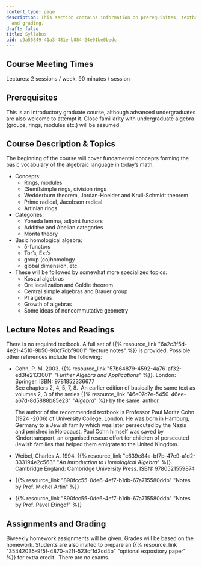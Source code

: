 ```yaml
---
content_type: page
description: This section contains information on prerequisites, textbooks, assignments,
  and grading.
draft: false
title: Syllabus
uid: c9a55849-41a3-481e-b884-24e01be0bedc
---
```

## Course Meeting Times

Lectures: 2 sessions / week, 90 minutes / session

## Prerequisites

This is an introductory graduate course, although advanced undergraduates are also welcome to attempt it. Close familiarity with undergraduate algebra (groups, rings, modules etc.) will be assumed. 

## Course Description & Topics

The beginning of the course will cover fundamental concepts forming the basic vocabulary of the algebraic language in today’s math. 

- Concepts:
    - Rings, modules
    - (Semi)simple rings, division rings
    - Wedderburn theorem, Jordan-Hoelder and Krull-Schmidt theorem
    - Prime radical, Jacobson radical
    - Artinian rings
- Categories:
    - Yoneda lemma, adjoint functors
    - Additive and Abelian categories
    - Morita theory
- Basic homological algebra: 
    - δ-functors
    - Tor’s, Ext’s
    - group (co)homology
    - global dimension, etc.
- These will be followed by somewhat more specialized topics:
    - Koszul algebras
    - Ore localization and Goldie theorem
    - Central simple algebras and Brauer group
    - PI algebras
    - Growth of algebras
    - Some ideas of noncommutative geometry

## Lecture Notes and Readings

There is no required textbook. A full set of {{% resource_link "6a2c3f5d-4e21-4510-9b50-90cf7dbf9001" "lecture notes" %}} is provided. Possible other references include the following:

- Cohn, P. M. 2003. {{% resource_link "57b64879-4592-4a76-af32-ed3fe2133001" "*Further Algebra and Applications*" %}}. London: Springer. ISBN: 9781852336677                
    See chapters 2, 4, 5, 7, 8.  An earlier edition of basically the same text as volumes 2, 3 of the series {{% resource_link "46e07c7e-5450-46ee-a67d-8d5888b85e23" "*Algebra*" %}} by the same  author.  
      
    The author of the recommended textbook is Professor Paul Moritz Cohn (1924 -2006) of University College, London. He was born in Hamburg, Germany to a Jewish family which was later persecuted by the Nazis and perished in Holocaust. Paul Cohn himself was saved by Kindertransport, an organised rescue effort for children of persecuted Jewish families that helped them emigrate to the United Kingdom.
- Weibel, Charles A. 1994. {{% resource_link "c639e84a-bf7b-47e9-a1d2-333194e2c563" "*An Introduction to Homological Algebra*" %}}. Cambridge England: Cambridge University Press. ISBN: 9780521559874
- {{% resource_link "890fcc55-0de6-4ef7-b1db-67a715580ddb" "Notes by Prof. Michel Artin" %}} 
- {{% resource_link "890fcc55-0de6-4ef7-b1db-67a715580ddb" "Notes by Prof. Pavel Etingof" %}} 

## Assignments and Grading

Biweekly homework assignments will be given. Grades will be based on the homework. Students are also invited to prepare an {{% resource_link "35442035-9f5f-4870-a21f-523cf1d2cd4b" "optional expository paper" %}} for extra credit.  There are no exams.